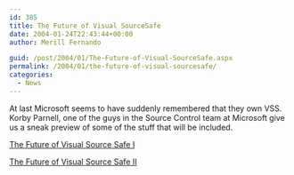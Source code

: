 ```yaml
---
id: 385
title: The Future of Visual SourceSafe
date: 2004-01-24T22:43:44+00:00
author: Merill Fernando

guid: /post/2004/01/The-Future-of-Visual-SourceSafe.aspx
permalink: /2004/01/the-future-of-visual-sourcesafe/
categories:
  - News
---
```

<body xmlns="http://www.w3.org/1999/xhtml">
    <div class="Section1">
        <p>
            At last Microsoft seems to have suddenly remembered that they own VSS. Korby Parnell,
            one of the guys in the Source Control team at Microsoft give us a sneak preview of
            some of the stuff that will be included.
        </p>
        <p>
            <a href="http://blogs.gotdotnet.com/korbyp/PermaLink.aspx/4d2d405c-1ab7-48b6-8bc0-708582b653e1">The
            Future of Visual Source Safe I</a>
        </p>
        <p>
            <a href="http://blogs.msdn.com/korbyp/archive/2004/01/23/62339.aspx">The Future of
            Visual Source Safe II</a>
        </p>
    </div>
</body>